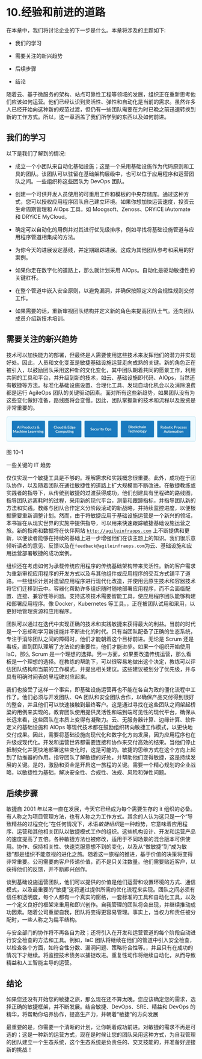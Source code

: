 # 10.经验和前进的道路

在本章中，我们将讨论企业的下一步是什么。本章将涉及的主题如下:

*   我们的学习

*   需要关注的新兴趋势

*   后续步骤

*   结论

随着云、基于微服务的架构、站点可靠性工程等领域的发展，组织正在重新思考他们应该如何运营。他们已经认识到灵活性、弹性和自动化是当前的需求。虽然许多人已经开始向这种新的规范过渡，但仍有一些团队需要在为时已晚之前迅速转换到新的工作方式。所以，这一章涵盖了我们所学到的东西以及如何前进。

## 我们的学习

以下是我们了解到的情况:

*   成立一个小团队来自动化基础设施；这是一个采用基础设施作为代码原则和工具的团队。该团队可以驻留在基础架构层级中，也可以位于应用程序和运营团队之间。一些组织称这些团队为 DevOps 团队。

*   创建一个可供开发人员使用的可重用工件和模板的中央存储库。通过这种方式，您可以授权应用程序团队自己建立环境。如果你想加快运营速度，投资云生命周期管理和 AIOps 工具，如 Moogsoft、Zenoss、DRYiCE iAutomate 和 DRYiCE MyCloud。

*   确定可以自动化的用例并对其进行优先级排序，例如寻找将基础设施管道与应用程序管道相集成的方法。

*   为你今天的进展设定基线，并定期跟踪进展。这成为其他团队参考和采用的好案例。

*   如果你走在数字化的道路上，那么就计划采用 AIOps。自动化是驱动敏捷性的关键杠杆。

*   在整个管道中嵌入安全原则，以避免漏洞，并确保按照定义的合规性规则交付工作。

*   如果需要的话，重新审视团队结构并定义新的角色来提高团队士气。还向团队成员介绍新技术培训。

## 需要关注的新兴趋势

技术可以加快能力的部署，但最终是人需要使用这些技术来发挥他们的潜力并实现好处。因此，人员和文化变革是敏捷基础设施运营走向成熟的关键。新的角色正在被引入，以鼓励团队采用这种新的文化变化，其中团队朝着共同的愿景工作，利用共同的工具和平台，并升级到新的技术，如云、基础设施即代码、AIOps，当然还有敏捷等方法。标准化基础设施设置、合理化工具、发现自动化机会以及消除浪费都是运行 AgileOps 团队的关键驱动因素。面对所有这些新趋势，如果团队没有为这些变化做好准备，路线图将会变慢。因此，团队掌握新的技术和流程以及投资是非常重要的。

![img/521084_1_En_10_Fig1_HTML.jpg](img/521084_1_En_10_Fig1_HTML.jpg)

图 10-1

一些关键的 IT 趋势

仅仅实现一个敏捷工具是不够的。理解需求和实践概念很重要。此外，成功在于团队协作，以及随着团队在通往敏捷性的道路上扩大规模而不断改进。在敏捷教练或实践者的指导下，从传统到敏捷的过渡获得成功，他们创建具有里程碑的路线图，指导团队远离耗时的过程，采用新的现代平台，测量和跟踪指标，并指导团队新的方法和实践。教练与团队合作定义分阶段滚动的新战略，并持续监控进度，以便根据需要重新调整计划。然而，由于将敏捷应用于基础设施运营是一个新兴的领域，本书旨在从现实世界的实施中提供指导，可以用来快速跟踪敏捷基础设施运营之旅。新的指南和数据将在伙伴网站 [`http://agileinfraops.com`](http://agileinfraops.com) 上不断提供和更新，以便读者能够在持续的基础上进一步增强他们在该主题上的知识。我们很乐意倾听读者的意见、反馈以及在`feedback@agileinfraops.com`为云、基础设施和应用运营部署敏捷的成功案例。

组织还在考虑如何为承载传统应用程序的传统基础架构带来灵活性。新的客户需求为重新审视应用程序的开发方式以及与其他组件或应用程序的交互方式铺平了道路。一些组织计划对遗留应用程序进行现代化改造，并使用云原生技术和容器技术将它们迁移到云中。容器化帮助许多组织随时随地部署应用程序，而不会面临配置、连接、兼容性等问题。支持这项技术需要智能工具，使应用程序团队能够构建和部署应用程序。像 Docker，Kubernetes 等工具。，正在被团队试用和采用，以更好地管理资源和应用程序。

团队可以通过在迭代中实现正确的技术和实践敏捷来获得最大的利益。当前的时代是一个忘却和学习新技能并不断进化的时代。只有当团队配备了正确的生态系统，专注于消除团队之间的障碍时，他们才能朝着这个目标前进。无论是 Scrum 还是看板，直到团队理解了方法论的重要性，他们才能进步。如果一个组织开始使用 IaC，那么 Scrum 是一个理想的选择。另一方面，如果要改造传统运营，那么看板是一个理想的选择。在教练的帮助下，可以很容易地做出这个决定，教练可以评估团队结构和当前的工作模式，并提出相关建议。这些建议被划分了优先级，并与具有明确时间表的里程碑对应起来。

我们也接受了这样一个事实，即基础设施运营再也不能在各自为政的僵化流程中工作了。他们必须与开发团队、QA 团队和安全团队合作，以确保产品交付得到很好的整合，并且他们可以快速接触到最终客户。这是通过寻找在这些团队之间架起桥梁的用例来实现的。教育团队使用提供灵活性和端到端可见性的现代平台，确保从长远来看，这些团队在本质上变得有凝聚力。云、无服务器计算、边缘计算、软件定义的基础设施和 AIOps 等现代技术都在鼓励组织转向敏捷工作模式，以更快地交付成果。因此，需要将基础设施向现代化和数字化方向发展，因为应用程序也在升级或现代化。开发和运营世界都需要连接和协作来交付高效的结果。当他们停止抵制变化并更快地部署这些变化时，这是可能的。敏捷的思维方式在这个方向上起到了助推器的作用。指导团队了解敏捷的好处，并帮助他们变得敏捷，这是持续发展的关键。是的，激励和资金是开启这一旅程的关键。需要一个精心规划的企业战略，以敏捷性为基础，解决安全性、合规性、法规、风险和弹性问题。

## 后续步骤

敏捷自 2001 年以来一直在发展，今天它已经成为每个需要生存的 it 组织的必备。有人称之为项目管理方法，也有人称之为工作方式。其余的人认为这只是一个“导致精益的过程变化”在任何情况下，术语*敏捷组织*是一种趋势，它意味着应用程序、运营和其他相关团队以敏捷模式工作的组织。这些机构设计、开发和运营产品的速度提高了五倍。各种敏捷方法也被修改，适用于不同场景的混合版本可供使用。协作、保持相关性、快速克服意想不到的变化，以及从“做敏捷”到“成为敏捷”都是组织不能忽视的进化之旅。随着这一旅程的推进，基于价值的决策将变得非常重要。公司需要向客户传递价值，而不是只关注数量。他们需要贴近客户，以获得他们的反馈，并不断即兴创作。

谈到基础设施运营团队，他们可以提供的价值是他们运营和设置环境的方式、通信模式，以及最重要的“敏捷”这将通过提供所需的优化流程来实现。团队之间必须有信任和透明度，每个人都有一个真实的窗格，一套标准的工具和自动化工具，以及一个定义良好的框架来重用和即兴创作。自我管理的团队将会出现，并继续推动成功因素。随着公司重塑自我，团队将变得更容易管理。事实上，当权力和责任被分配时，一些人称之为扁平结构。

与安全部门的协作将不再各自为政；还将引入在开发和运营管道的每个阶段自动进行安全检查的方法和工具。例如，IaC 团队将继续在他们的管道中引入安全检查，以检查各个方面，如符合性分数、漏洞问题、策略符合性等。，并且只有在成功的情况下才继续。将监控技术债务以捕捉改进。重复性动作将继续自动化，从而导致精益和人工智能主导的运营。

## 结论

如果您还没有开始您的敏捷之旅，那么现在还不算太晚。您应该确定您的需求，选择正确的敏捷框架，并不断发展。结合敏捷、DevOps、SRE、精益和 DevOps 的精华，将帮助你培养协作，提高生产力，并朝着“敏捷”的方向发展

最重要的是，你需要一个清晰的计划，让你朝着成功前进。对敏捷的需求不再是可选的；这是一种新的运营方式，现在是时候让您的团队采用这种方式，为自我管理的团队建立一个生态系统，这个生态系统是负责任的、交叉技能的，并准备好迎接新的挑战！